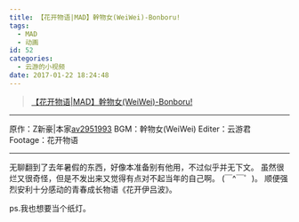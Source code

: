 ```yaml
---
title: 【花开物语|MAD】幹物女(WeiWei)-Bonboru!
tags:
  - MAD
  - 动画
id: 52
categories:
  - 云游的小视频
date: 2017-01-22 18:24:48
---
```


> [【花开物语|MAD】幹物女(WeiWei)-Bonboru!](http://www.bilibili.com/video/av8153395/)

* * *

原作：Z新豪|本家[av2951993](http://www.bilibili.com/video/av2951993/)
BGM：幹物女(WeiWei)
Editer：云游君
Footage：花开物语

* * *

无聊翻到了去年暑假的东西，好像本准备别有他用，不过似乎并无下文。
虽然很烂又很奇怪，但是不发出来又觉得有点对不起当年的自己啊。
(￣^￣゜)。
顺便强烈安利十分感动的青春成长物语《花开伊吕波》。

ps.我也想要当个纸灯。